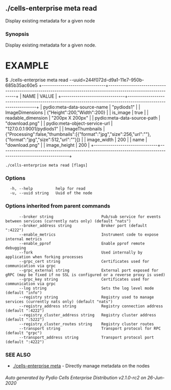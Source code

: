 ## ./cells-enterprise meta read

Display existing metadata for a given node

### Synopsis

Display existing metadata for a given node.

EXAMPLE
=======
$ ./cells-enterprise meta read --uuid=244f072d-d9a1-11e7-950b-685b35ac60e5
+-------------------------------+---------------------------------------------------------------------------------------------------------------+
|             NAME              |                                                     VALUE                                                     |
+-------------------------------+---------------------------------------------------------------------------------------------------------------+
| pydio:meta-data-source-name   | "pydiods1"                                                                                                    |
| ImageDimensions               | {"Height":200,"Width":200}                                                                                    |
| is_image                      | true                                                                                                          |
| readable_dimension            | "200px X 200px"                                                                                               |
| pydio:meta-data-source-path   | "download.png"                                                                                                |
| pydio:meta-object-service-url | "127.0.0.1:9001/pydiods1"                                                                                     |
| ImageThumbnails               | {"Processing":false,"thumbnails":[{"format":"jpg","size":256,"url":""},{"format":"jpg","size":512,"url":""}]} |
| image_width                   |                                                                                                           200 |
| name                          | "download.png"                                                                                                |
| image_height                  |                                                                                                           200 |
+-------------------------------+---------------------------------------------------------------------------------------------------------------+



```
./cells-enterprise meta read [flags]
```

### Options

```
  -h, --help          help for read
  -u, --uuid string   Uuid of the node
```

### Options inherited from parent commands

```
      --broker string                     Pub/sub service for events between services (currently nats only) (default "nats")
      --broker_address string             Broker port (default ":4222")
      --enable_metrics                    Instrument code to expose internal metrics
      --enable_pprof                      Enable pprof remote debugging
      --fork                              Used internally by application when forking processes
      --grpc_cert string                  Certificates used for communication via grpc
      --grpc_external string              External port exposed for gRPC (may be fixed if no SSL is configured or a reverse proxy is used)
      --grpc_key string                   Certificates used for communication via grpc
      --log string                        Sets the log level mode (default "info")
      --registry string                   Registry used to manage services (currently nats only) (default "nats")
      --registry_address string           Registry connection address (default ":4222")
      --registry_cluster_address string   Registry cluster address (default ":5222")
      --registry_cluster_routes string    Registry cluster routes
      --transport string                  Transport protocol for RPC (default "grpc")
      --transport_address string          Transport protocol port (default ":4222")
```

### SEE ALSO

* [./cells-enterprise meta](./cells-enterprise-meta)	 - Directly manage metadata on the nodes

###### Auto generated by Pydio Cells Enterprise Distribution v2.1.0-rc2 on 26-Jun-2020
